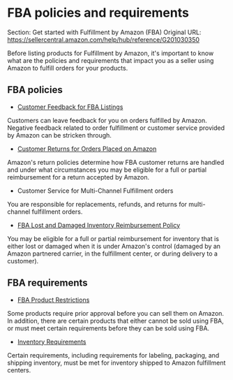 # FBA policies and requirements

Section: Get started with Fulfillment by Amazon (FBA)
Original URL: https://sellercentral.amazon.com/help/hub/reference/G201030350

Before listing products for Fulfillment by Amazon, it's important to know what
are the policies and requirements that impact you as a seller using Amazon to
fulfill orders for your products.

##  FBA policies

  * [Customer Feedback for FBA Listings](/gp/help/201101660)

Customers can leave feedback for you on orders fulfilled by Amazon. Negative
feedback related to order fulfillment or customer service provided by Amazon
can be stricken through.

  * [Customer Returns for Orders Placed on Amazon](/gp/help/200379860)

Amazon's return policies determine how FBA customer returns are handled and
under what circumstances you may be eligible for a full or partial
reimbursement for a return accepted by Amazon.

  * Customer Service for Multi-Channel Fulfillment orders

You are responsible for replacements, refunds, and returns for multi-channel
fulfillment orders.

  * [FBA Lost and Damaged Inventory Reimbursement Policy](/gp/help/200213130)

You may be eligible for a full or partial reimbursement for inventory that is
either lost or damaged when it is under Amazon's control (damaged by an Amazon
partnered carrier, in the fulfillment center, or during delivery to a
customer).

##  FBA requirements

  * [FBA Product Restrictions](/gp/help/200140860)

Some products require prior approval before you can sell them on Amazon. In
addition, there are certain products that either cannot be sold using FBA, or
must meet certain requirements before they can be sold using FBA.

  * [Inventory Requirements](/gp/help/201100890)

Certain requirements, including requirements for labeling, packaging, and
shipping inventory, must be met for inventory shipped to Amazon fulfillment
centers.


